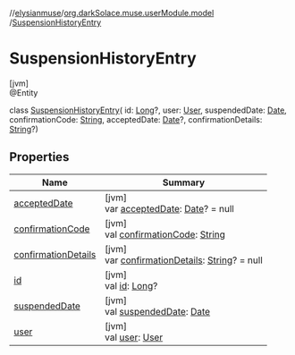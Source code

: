 //[elysianmuse](../../../index.md)/[org.darkSolace.muse.userModule.model](../index.md)
/[SuspensionHistoryEntry](index.md)

# SuspensionHistoryEntry

[jvm]\
@Entity

class [SuspensionHistoryEntry](index.md)(
id: [Long](https://kotlinlang.org/api/latest/jvm/stdlib/kotlin/-long/index.html)?, user: [User](../-user/index.md),
suspendedDate: [Date](https://docs.oracle.com/javase/8/docs/api/java/util/Date.html),
confirmationCode: [String](https://kotlinlang.org/api/latest/jvm/stdlib/kotlin/-string/index.html),
acceptedDate: [Date](https://docs.oracle.com/javase/8/docs/api/java/util/Date.html)?,
confirmationDetails: [String](https://kotlinlang.org/api/latest/jvm/stdlib/kotlin/-string/index.html)?)

## Properties

| Name | Summary |
|---|---|
| [acceptedDate](accepted-date.md) | [jvm]<br>var [acceptedDate](accepted-date.md): [Date](https://docs.oracle.com/javase/8/docs/api/java/util/Date.html)? = null |
| [confirmationCode](confirmation-code.md) | [jvm]<br>val [confirmationCode](confirmation-code.md): [String](https://kotlinlang.org/api/latest/jvm/stdlib/kotlin/-string/index.html) |
| [confirmationDetails](confirmation-details.md) | [jvm]<br>var [confirmationDetails](confirmation-details.md): [String](https://kotlinlang.org/api/latest/jvm/stdlib/kotlin/-string/index.html)? = null |
| [id](id.md) | [jvm]<br>val [id](id.md): [Long](https://kotlinlang.org/api/latest/jvm/stdlib/kotlin/-long/index.html)? |
| [suspendedDate](suspended-date.md) | [jvm]<br>val [suspendedDate](suspended-date.md): [Date](https://docs.oracle.com/javase/8/docs/api/java/util/Date.html) |
| [user](user.md) | [jvm]<br>val [user](user.md): [User](../-user/index.md) |

